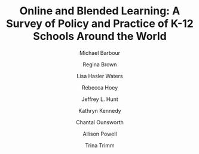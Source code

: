 ---
layout: leaf-node
title: "Online and Blended Learning: A Survey of Policy and Practice of K-12 Schools Around the World"
title-url: "http://www.inacol.org/wp-content/uploads/2015/02/iNACOL_a-survey-of-policy-and-practice.pdf"
author: ["Michael Barbour", "Regina Brown", "Lisa Hasler Waters", "Rebecca Hoey", "Jeffrey L. Hunt", "Kathryn Kennedy","Chantal Ounsworth", "Allison Powell","Trina Trimm"]
groups: technologies
categories: online-learning
topics: introductory-resources
summary: >
    "The collection of the content for this report was made possible through the Atlas Economic Research
    Foundation to replicate and extend the 2006 International Survey conducted by iNACOL. Atlas
    worked with current education researchers in over 60 countries to answer several questions about
    the state of online learning policy and practice for primary and secondary (K-12) students in each
    country. iNACOL received a total of 50 completed surveys."
cite: >
    Barbour, M., Brown, R., Waters, L., ... Trimm, T. (2015). Online and Blended Learning: A Survey of Policy and Practice of K-12 Schools Around the World.
    International Association for K-12 Online Learning. Retrieved from: http://www.inacol.org/wp-content/uploads/2015/02/iNACOL_a-survey-of-policy-and-practice.pdf
pub-date: 2015-02-01
added-date: 2017-10-13
resource-type: pdf-document
---